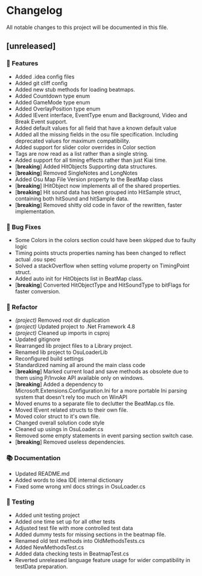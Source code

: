 # Changelog

All notable changes to this project will be documented in this file.

## [unreleased]

### 🚀 Features

- Added .idea config files
- Added git cliff config
- Added new stub methods for loading beatmaps.
- Added Countdown type enum
- Added GameMode type enum
- Added OverlayPosition type enum
- Added IEvent interface, EventType enum and Background, Video and Break Event support.
- Added default values for all field that have a known default value
- Added all the missing fields in the osu file specification. Including deprecated values for maximum compatibility.
- Added support for slider color overrides in Color section
- Tags are now read as a list rather than a single string.
- Added support for all timing effects rather than just Kiai time.
- [**breaking**] Added HitObjects Supporting data structures.
- [**breaking**] Removed SingleNotes and LongNotes
- Added Osu Map File Version property to the BeatMap class
- [**breaking**] IHitObject now implements all of the shared properties.
- [**breaking**] Hit sound data has been grouped into HitSample struct, containing both hitSound and hitSample data.
- [**breaking**] Removed shitty old code in favor of the rewritten, faster implementation.

### 🐛 Bug Fixes

- Some Colors in the colors section could have been skipped due to faulty logic
- Timing points structs properties naming has been changed to reflect actual .osu spec
- Solved a stackOverflow when setting volume property on TimingPoint struct.
- Added auto init for HitObjects list in BeatMap class.
- [**breaking**] Converted HitObjectType and HitSoundType to bitFlags for faster conversion.

### 🚜 Refactor

- *(project)* Removed root dir duplication
- *(project)* Updated project to .Net Framework 4.8
- *(project)* Cleaned up imports in csproj
- Updated gitignore
- Rearranged lib project files to a Library project.
- Renamed lib project to OsuLoaderLib
- Reconfigured build settings
- Standardized naming all around the main class code
- [**breaking**] Marked current load and save methods as obsolete due to them using P/Invoke API available only on windows.
- [**breaking**] Added a dependency to Microsoft.Extensions.Configuration.Ini for a more portable Ini parsing system that doesn't rely too much on WinAPI
- Moved enums to a separate file to declutter the BeatMap.cs file.
- Moved IEvent related structs to their own file.
- Moved color struct to it's own file.
- Changed overall solution code style
- Cleaned up usings in OsuLoader.cs
- Removed some empty statements in event parsing section switch case.
- [**breaking**] Removed useless dependencies.

### 📚 Documentation

- Updated README.md
- Added words to idea IDE internal dictionary
- Fixed some wrong xml docs strings in OsuLoader.cs

### 🧪 Testing

- Added unit testing project
- Added one time set up for all other tests
- Adjusted test file with more controlled test data
- Added dummy tests for missing sections in the beatmap file.
- Renamed old test methods into OldMethodsTests.cs
- Added NewMethodsTest.cs
- Added data checking tests in BeatmapTest.cs
- Reverted unreleased language feature usage for wider compatibility in testData preparation.

<!-- generated by git-cliff -->
